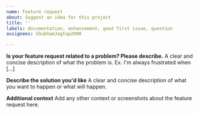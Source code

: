 ```yaml
---
name: Feature request
about: Suggest an idea for this project
title: ''
labels: documentation, enhancement, good first issue, question
assignees: ShubhamJagtap2000

---
```


**Is your feature request related to a problem? Please describe.**
A clear and concise description of what the problem is. Ex. I'm always frustrated when [...]

**Describe the solution you'd like**
A clear and concise description of what you want to happen or what will happen.

**Additional context**
Add any other context or screenshots about the feature request here.
